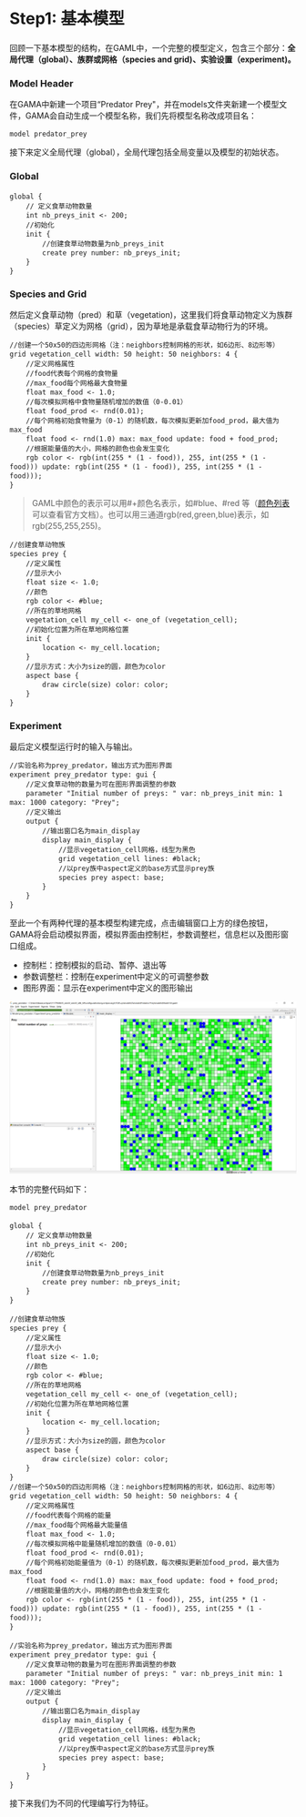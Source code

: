 # Step1: 基本模型

### 

回顾一下基本模型的结构，在GAML中，一个完整的模型定义，包含三个部分：**全局代理（global）、族群或网格（species and grid\)、实验设置（experiment\)。**

### Model Header

在GAMA中新建一个项目“Predator Prey"，并在models文件夹新建一个模型文件，GAMA会自动生成一个模型名称，我们先将模型名称改成项目名：

```text
model predator_prey
```

接下来定义全局代理（global），全局代理包括全局变量以及模型的初始状态。

### Global

```text
global {
	// 定义食草动物数量
	int nb_preys_init <- 200;
	//初始化
	init {
		//创建食草动物数量为nb_preys_init
		create prey number: nb_preys_init;
	}
}
```

### Species and Grid

然后定义食草动物（pred）和草（vegetation\)，这里我们将食草动物定义为族群（species）草定义为网格（grid），因为草地是承载食草动物行为的环境。

```text
//创建一个50x50的四边形网格（注：neighbors控制网格的形状，如6边形、8边形等）
grid vegetation_cell width: 50 height: 50 neighbors: 4 {
	//定义网格属性
	//food代表每个网格的食物量
	//max_food每个网格最大食物量
	float max_food <- 1.0;
	//每次模拟网格中食物量随机增加的数值（0-0.01）
	float food_prod <- rnd(0.01);
	//每个网格初始食物量为（0-1）的随机数，每次模拟更新加food_prod，最大值为max_food
	float food <- rnd(1.0) max: max_food update: food + food_prod;
	//根据能量值的大小，网格的颜色也会发生变化
	rgb color <- rgb(int(255 * (1 - food)), 255, int(255 * (1 - food))) update: rgb(int(255 * (1 - food)), 255, int(255 * (1 - food)));
}
```

> GAML中颜色的表示可以用\#+颜色名表示，如\#blue、\#red 等（[颜色列表](https://gama-platform.github.io/wiki/Index#Constants_and_colors)可以查看官方文档）。也可以用三通道rgb\(red,green,blue\)表示，如rgb\(255,255,255\)。

```text
//创建食草动物族
species prey {
	//定义属性
	//显示大小
	float size <- 1.0;
	//颜色
	rgb color <- #blue;
	//所在的草地网格
	vegetation_cell my_cell <- one_of (vegetation_cell);
	//初始化位置为所在草地网格位置
	init {
		location <- my_cell.location;
	}
	//显示方式：大小为size的圆，颜色为color
	aspect base {
		draw circle(size) color: color;
	}
}
```

### Experiment

最后定义模型运行时的输入与输出。

```text
//实验名称为prey_predator，输出方式为图形界面
experiment prey_predator type: gui {
	//定义食草动物的数量为可在图形界面调整的参数
	parameter "Initial number of preys: " var: nb_preys_init min: 1 max: 1000 category: "Prey";
	//定义输出
	output {
		//输出窗口名为main_display
		display main_display {
			//显示vegetation_cell网格，线型为黑色
			grid vegetation_cell lines: #black;
			//以prey族中aspect定义的base方式显示prey族
			species prey aspect: base;
		}
	}
}
```

至此一个有两种代理的基本模型构建完成，点击编辑窗口上方的绿色按钮，GAMA将会启动模拟界面，模拟界面由控制栏，参数调整栏，信息栏以及图形窗口组成。

* 控制栏：控制模拟的启动、暂停、退出等
* 参数调整栏：控制在experiment中定义的可调整参数
* 图形界面：显示在experiment中定义的图形输出

![4.1.1 GAMA&#x7A97;&#x53E3;&#x7684;&#x6A21;&#x62DF;&#x754C;&#x9762;](../../.gitbook/assets/image%20%287%29.png)

本节的完整代码如下：

```text
model prey_predator

global {
	// 定义食草动物数量
	int nb_preys_init <- 200;
	//初始化
	init {
		//创建食草动物数量为nb_preys_init
		create prey number: nb_preys_init;
	}
}

//创建食草动物族
species prey {
	//定义属性
	//显示大小
	float size <- 1.0;
	//颜色
	rgb color <- #blue;
	//所在的草地网格
	vegetation_cell my_cell <- one_of (vegetation_cell);
	//初始化位置为所在草地网格位置
	init {
		location <- my_cell.location;
	}
	//显示方式：大小为size的圆，颜色为color
	aspect base {
		draw circle(size) color: color;
	}
}
//创建一个50x50的四边形网格（注：neighbors控制网格的形状，如6边形、8边形等）
grid vegetation_cell width: 50 height: 50 neighbors: 4 {
	//定义网格属性
	//food代表每个网格的能量
	//max_food每个网格最大能量值
	float max_food <- 1.0;
	//每次模拟网格中能量随机增加的数值（0-0.01）
	float food_prod <- rnd(0.01);
	//每个网格初始能量值为（0-1）的随机数，每次模拟更新加food_prod，最大值为max_food
	float food <- rnd(1.0) max: max_food update: food + food_prod;
	//根据能量值的大小，网格的颜色也会发生变化
	rgb color <- rgb(int(255 * (1 - food)), 255, int(255 * (1 - food))) update: rgb(int(255 * (1 - food)), 255, int(255 * (1 - food)));
}

//实验名称为prey_predator，输出方式为图形界面
experiment prey_predator type: gui {
	//定义食草动物的数量为可在图形界面调整的参数
	parameter "Initial number of preys: " var: nb_preys_init min: 1 max: 1000 category: "Prey";
	//定义输出
	output {
		//输出窗口名为main_display
		display main_display {
			//显示vegetation_cell网格，线型为黑色
			grid vegetation_cell lines: #black;
			//以prey族中aspect定义的base方式显示prey族
			species prey aspect: base;
		}
	}
}
```

接下来我们为不同的代理编写行为特征。

